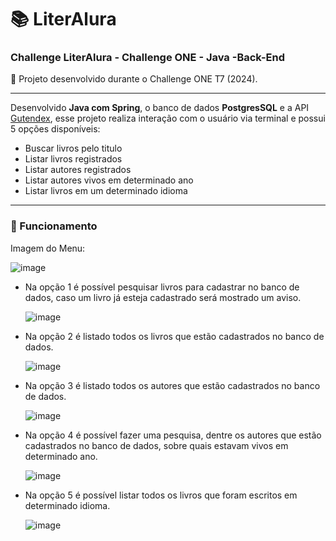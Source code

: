 # 📚 LiterAlura
### Challenge LiterAlura - Challenge ONE - Java -Back-End
🚀 Projeto desenvolvido durante o Challenge ONE T7 (2024).

---

Desenvolvido <b>Java com Spring</b>, o banco de dados <b>PostgresSQL</b> e a API <a href="https://gutendex.com/">Gutendex</a>, esse projeto realiza interação com o usuário via terminal e possui 5 opções disponíveis: 
- Buscar livros pelo titulo
- Listar livros registrados
- Listar autores registrados
- Listar autores vivos em determinado ano
- Listar livros em um determinado idioma

-----

### 🔧 Funcionamento 
Imagem do Menu:

  ![image](https://github.com/user-attachments/assets/648d051b-c626-49fa-a107-1c1ca913fb67)


- Na opção 1 é possível pesquisar livros para cadastrar no banco de dados, caso um livro já esteja cadastrado será mostrado um aviso.

  ![image](https://github.com/user-attachments/assets/97c6b1eb-556e-4e1e-9ce0-54b115c508f8)
  
- Na opção 2 é listado todos os livros que estão cadastrados no banco de dados.
  
  ![image](https://github.com/user-attachments/assets/94de14bc-94f2-4d43-a2bf-222c3eaad382)

- Na opção 3 é listado todos os autores que estão cadastrados no banco de dados.
  
  ![image](https://github.com/user-attachments/assets/24799700-fee0-4242-894e-5e3ed5f9e400)

- Na opção 4 é possível fazer uma pesquisa, dentre os autores que estão cadastrados no banco de dados, sobre quais estavam vivos em determinado ano.

  ![image](https://github.com/user-attachments/assets/42cded0e-4743-467e-8636-fa7ca0812126)

- Na opção 5 é possível listar todos os livros que foram escritos em determinado idioma.

  ![image](https://github.com/user-attachments/assets/4d79b2ff-e9b7-4ba3-b4eb-2e897f4389c6)

